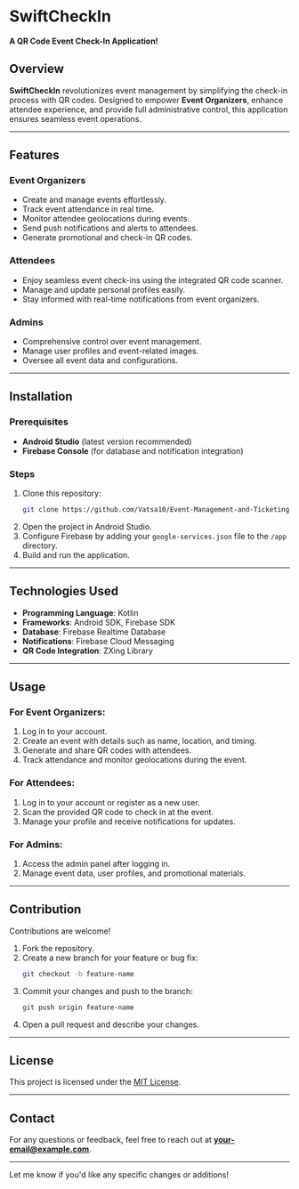 # SwiftCheckIn  
**A QR Code Event Check-In Application!**  

## Overview  
**SwiftCheckIn** revolutionizes event management by simplifying the check-in process with QR codes. Designed to empower **Event Organizers**, enhance attendee experience, and provide full administrative control, this application ensures seamless event operations.

---

## Features  

### **Event Organizers**  
- Create and manage events effortlessly.  
- Track event attendance in real time.  
- Monitor attendee geolocations during events.  
- Send push notifications and alerts to attendees.  
- Generate promotional and check-in QR codes.  

### **Attendees**  
- Enjoy seamless event check-ins using the integrated QR code scanner.  
- Manage and update personal profiles easily.  
- Stay informed with real-time notifications from event organizers.  

### **Admins**  
- Comprehensive control over event management.  
- Manage user profiles and event-related images.  
- Oversee all event data and configurations.  

---

## Installation  

### Prerequisites  
- **Android Studio** (latest version recommended)  
- **Firebase Console** (for database and notification integration)  

### Steps  
1. Clone this repository:  
   ```bash
   git clone https://github.com/Vatsa10/Event-Management-and-Ticketing-Android-App.git
   ```  
2. Open the project in Android Studio.  
3. Configure Firebase by adding your `google-services.json` file to the `/app` directory.  
4. Build and run the application.  

---

## Technologies Used  
- **Programming Language**: Kotlin  
- **Frameworks**: Android SDK, Firebase SDK  
- **Database**: Firebase Realtime Database  
- **Notifications**: Firebase Cloud Messaging  
- **QR Code Integration**: ZXing Library  

---

## Usage  

### For Event Organizers:  
1. Log in to your account.  
2. Create an event with details such as name, location, and timing.  
3. Generate and share QR codes with attendees.  
4. Track attendance and monitor geolocations during the event.  

### For Attendees:  
1. Log in to your account or register as a new user.  
2. Scan the provided QR code to check in at the event.  
3. Manage your profile and receive notifications for updates.  

### For Admins:  
1. Access the admin panel after logging in.  
2. Manage event data, user profiles, and promotional materials.  

---

## Contribution  
Contributions are welcome!  
1. Fork the repository.  
2. Create a new branch for your feature or bug fix:  
   ```bash
   git checkout -b feature-name
   ```  
3. Commit your changes and push to the branch:  
   ```bash
   git push origin feature-name
   ```  
4. Open a pull request and describe your changes.  

---

## License  
This project is licensed under the [MIT License](LICENSE).  

---

## Contact  
For any questions or feedback, feel free to reach out at **your-email@example.com**.  

--- 

Let me know if you'd like any specific changes or additions!
